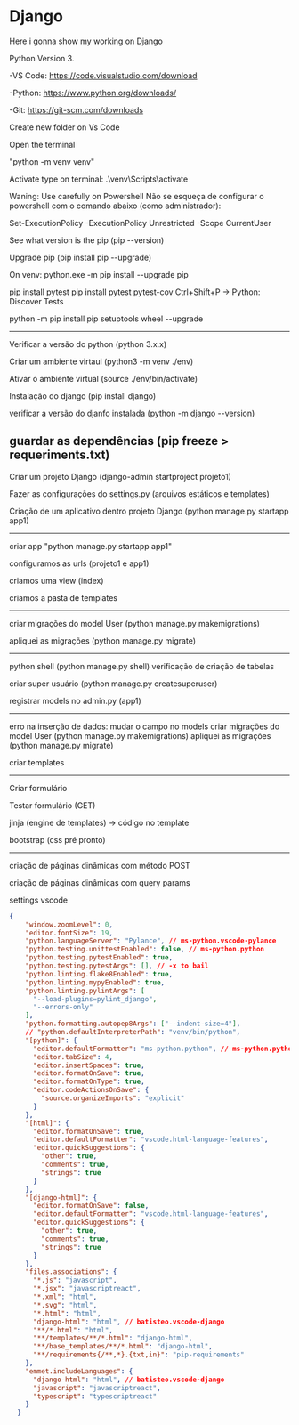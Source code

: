 # Django
Here i gonna show my working on Django

Python Version 3.

-VS Code: https://code.visualstudio.com/download

-Python: https://www.python.org/downloads/

-Git: https://git-scm.com/downloads

Create new folder on Vs Code


Open the terminal

"python -m venv venv"

Activate type on terminal: .\venv\Scripts\activate


Waning: Use  carefully on Powershell
Não se esqueça de configurar o powershell com o comando abaixo (como administrador):

Set-ExecutionPolicy -ExecutionPolicy Unrestricted -Scope CurrentUser


See what version is the pip (pip --version)

Upgrade pip (pip install pip --upgrade)

On venv: python.exe -m pip install --upgrade pip

pip install pytest
pip install pytest pytest-cov
Ctrl+Shift+P -> Python: Discover Tests


python -m pip install pip setuptools wheel --upgrade


-----------------------------------------------------------------------------------
Verificar a versão do python (python 3.x.x)

Criar um ambiente virtaul (python3 -m venv ./env)

Ativar o ambiente virtual (source ./env/bin/activate)

Instalação do django (pip install django)

verificar a versão do djanfo instalada (python -m django --version)

guardar as dependências (pip freeze > requeriments.txt)
-----------------------------------------------------------------------------------

Criar um projeto Django (django-admin startproject projeto1)

Fazer as configurações do settings.py (arquivos estáticos e templates)

Criação de um aplicativo dentro projeto Django (python manage.py startapp app1)

-----------------------------------------------------------------------------------

criar app "python manage.py startapp app1"

configuramos as urls (projeto1 e app1)

criamos uma view (index)

criamos a pasta de templates

-----------------------------------------------------------------------------------

criar migrações do model User (python manage.py makemigrations)

apliquei as migrações (python manage.py migrate)

-----------------------------------------------------------------------------------

python shell (python manage.py shell) verificação de criação de tabelas

criar super usuário (python manage.py createsuperuser)

registrar models no admin.py (app1) 

-----------------------------------------------------------------------------------

erro na inserção de dados:
  mudar o campo no models 
  criar migrações do model User (python manage.py makemigrations)
  apliquei as migrações (python manage.py migrate)

criar templates

-----------------------------------------------------------------------------------

Criar formulário 

Testar formulário (GET)

jinja (engine de templates) -> código no template

bootstrap (css pré pronto)

-----------------------------------------------------------------------------------

criação de páginas dinâmicas com método POST

criação de páginas dinâmicas com query params



settings vscode
```json
{
    "window.zoomLevel": 0,
    "editor.fontSize": 19,
    "python.languageServer": "Pylance", // ms-python.vscode-pylance
    "python.testing.unittestEnabled": false, // ms-python.python
    "python.testing.pytestEnabled": true,
    "python.testing.pytestArgs": [], // -x to bail
    "python.linting.flake8Enabled": true,
    "python.linting.mypyEnabled": true,
    "python.linting.pylintArgs": [
      "--load-plugins=pylint_django",
      "--errors-only"
    ],
    "python.formatting.autopep8Args": ["--indent-size=4"],
    // "python.defaultInterpreterPath": "venv/bin/python",
    "[python]": {
      "editor.defaultFormatter": "ms-python.python", // ms-python.python
      "editor.tabSize": 4,
      "editor.insertSpaces": true,
      "editor.formatOnSave": true,
      "editor.formatOnType": true,
      "editor.codeActionsOnSave": {
        "source.organizeImports": "explicit"
      }
    },
    "[html]": {
      "editor.formatOnSave": true,
      "editor.defaultFormatter": "vscode.html-language-features",
      "editor.quickSuggestions": {
        "other": true,
        "comments": true,
        "strings": true
      }
    },
    "[django-html]": {
      "editor.formatOnSave": false,
      "editor.defaultFormatter": "vscode.html-language-features",
      "editor.quickSuggestions": {
        "other": true,
        "comments": true,
        "strings": true
      }
    },
    "files.associations": {
      "*.js": "javascript",
      "*.jsx": "javascriptreact",
      "*.xml": "html",
      "*.svg": "html",
      "*.html": "html",
      "django-html": "html", // batisteo.vscode-django
      "**/*.html": "html",
      "**/templates/**/*.html": "django-html",
      "**/base_templates/**/*.html": "django-html",
      "**/requirements{/**,*}.{txt,in}": "pip-requirements"
    },
    "emmet.includeLanguages": {
      "django-html": "html", // batisteo.vscode-django
      "javascript": "javascriptreact",
      "typescript": "typescriptreact"
    }
  }
```
